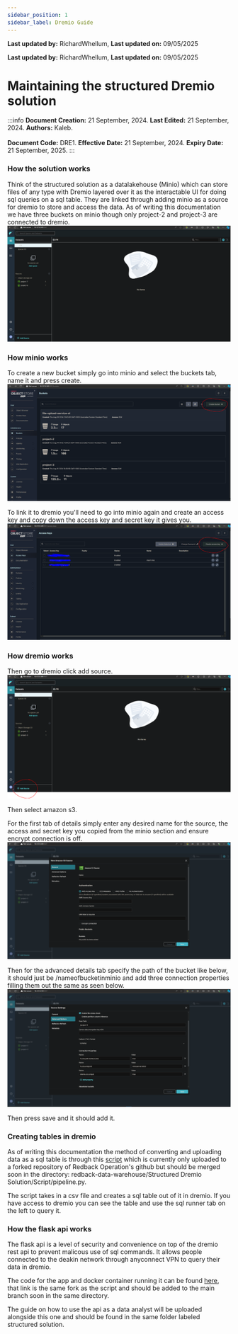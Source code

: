 ```yaml
---
sidebar_position: 1
sidebar_label: Dremio Guide
---
```


**Last updated by:** RichardWhellum, **Last updated on:** 09/05/2025


**Last updated by:** RichardWhellum, **Last updated on:** 09/05/2025


# Maintaining the structured Dremio solution

:::info
**Document Creation:** 21 September, 2024. **Last Edited:** 21 September, 2024. **Authors:** Kaleb.
<br></br> **Document Code:** DRE1. **Effective Date:** 21 September, 2024. **Expiry Date:** 21 September, 2025.
:::

### How the solution works
Think of the structured solution as a datalakehouse (Minio) which can store files of any type with Dremio layered over it as the interactable UI for doing sql queries on a sql table. They are linked through adding minio as a source for dremio to store and access the data. As of writing this documentation we have three buckets on minio though only project-2 and project-3 are connected to dremio. ![PHOTO OF DREMIO](img/dremio-ui.PNG) 

### How minio works

To create a new bucket simply go into minio and select the buckets tab, name it and press create. ![PHOTO OF CREATING BUCKET](img/minio-buckets.PNG)

To link it to dremio you'll need to go into minio again and create an access key and copy down the access key and secret key it gives you. ![PHOTO OF ACCESS KEY](img/minio-accesskey.PNG)

### How dremio works

Then go to dremio click add source. ![PHOTO OF BUTTON](img/add-dremio-source.PNG)

Then select amazon s3.

For the first tab of details simply enter any desired name for the source, the access and secret key you copied from the minio section and ensure encrypt connection is off. ![PHOTO OF DETAILS](img/source-page1.PNG)

Then for the advanced details tab specify the path of the bucket like below, it should just be /nameofbucketinminio and add three connection properties filling them out the same as seen below. ![PHOTO OF ADVANCED DETAILS](img/source-page2.PNG)

Then press save and it should add it.

### Creating tables in dremio

As of writing this documentation the method of converting and uploading data as a sql table is through this [script](https://github.com/Jesse-Rees/redback-data-warehouse/blob/Structured-Solution/Structured%20Dremio%20Solution/Script/pipeline.py) which is currently only uploaded to a forked repository of Redback Operation's github but should be merged soon in the directory: redback-data-warehouse/Structured Dremio Solution/Script/pipeline.py.

The script takes in a csv file and creates a sql table out of it in dremio. If you have access to dremio you can see the table and use the sql runner tab on the left to query it.

### How the flask api works
The flask api is a level of security and convenience on top of the dremio rest api to prevent malicous use of sql commands. It allows people connected to the deakin network through anyconnect VPN to query their data in dremio.

The code for the app and docker container running it can be found [here](https://github.com/Jesse-Rees/redback-data-warehouse/tree/Structured-Solution/Structured%20Dremio%20Solution/Flask-api), that link is the same fork as the script and should be added to the main branch soon in the same directory.

The guide on how to use the api as a data analyst will be uploaded alongside this one and should be found in the same folder labeled structured solution.
